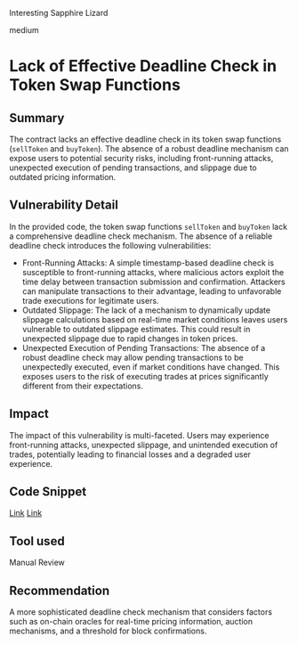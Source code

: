 Interesting Sapphire Lizard

medium

# Lack of Effective Deadline Check in Token Swap Functions

## Summary
The contract lacks an effective deadline check in its token swap functions (`sellToken` and `buyToken`). The absence of a robust deadline mechanism can expose users to potential security risks, including front-running attacks, unexpected execution of pending transactions, and slippage due to outdated pricing information.
## Vulnerability Detail
In the provided code, the token swap functions `sellToken` and `buyToken` lack a comprehensive deadline check mechanism. The absence of a reliable deadline check introduces the following vulnerabilities:
- Front-Running Attacks:
A simple timestamp-based deadline check is susceptible to front-running attacks, where malicious actors exploit the time delay between transaction submission and confirmation. Attackers can manipulate transactions to their advantage, leading to unfavorable trade executions for legitimate users.
- Outdated Slippage:
The lack of a mechanism to dynamically update slippage calculations based on real-time market conditions leaves users vulnerable to outdated slippage estimates. This could result in unexpected slippage due to rapid changes in token prices.
- Unexpected Execution of Pending Transactions:
The absence of a robust deadline check may allow pending transactions to be unexpectedly executed, even if market conditions have changed. This exposes users to the risk of executing trades at prices significantly different from their expectations.
## Impact
The impact of this vulnerability is multi-faceted. Users may experience front-running attacks, unexpected slippage, and unintended execution of trades, potentially leading to financial losses and a degraded user experience.
## Code Snippet
[Link](https://github.com/sherlock-audit/2023-12-dodo/blob/main/dodo-v3/contracts/DODOV3MM/D3Pool/D3Trading.sol#L92-L130)
[Link](https://github.com/sherlock-audit/2023-12-dodo/blob/main/dodo-v3/contracts/DODOV3MM/D3Pool/D3Trading.sol#L133-L172)
## Tool used

Manual Review

## Recommendation
A more sophisticated deadline check mechanism that considers factors such as on-chain oracles for real-time pricing information, auction mechanisms, and a threshold for block confirmations.